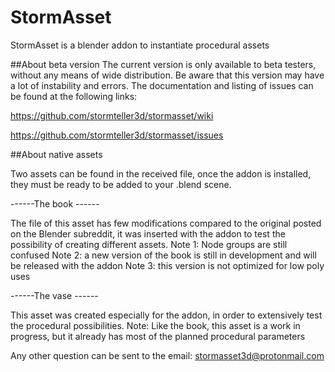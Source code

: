 # StormAsset
StormAsset is a blender addon to instantiate procedural assets

##About beta version
The current version is only available to beta testers, without any means of wide distribution.
Be aware that this version may have a lot of instability and errors.
The documentation and listing of issues can be found at the following links:

https://github.com/stormteller3d/stormasset/wiki

https://github.com/stormteller3d/stormasset/issues

##About native assets

Two assets can be found in the received file, once the addon is installed, they must be ready to be added to your .blend scene.

------The book ------

The file of this asset has few modifications compared to the original posted on the Blender subreddit, it was inserted with the addon to test the possibility of creating different assets.
Note 1: Node groups are still confused
Note 2: a new version of the book is still in development and will be released with the addon
Note 3: this version is not optimized for low poly uses

------The vase ------

This asset was created especially for the addon, in order to extensively test the procedural possibilities.
Note: Like the book, this asset is a work in progress, but it already has most of the planned procedural parameters

Any other question can be sent to the email:
stormasset3d@protonmail.com
